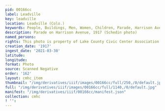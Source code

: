 ```yaml
---
pid: 00166cc
label: Leadville
key: leadville
location: Leadville (Colo.)
keywords: People, Buildings, Men, Women, Children, Parade, Harrison Avenue
description: Parade on Harrison Avenue, 1917 (Schedin photo)
named_persons: 
rights: This photo is property of Lake County Civic Center Association.
creation_date: '1917'
ingest_date: '2021-03-30'
latitude: 
longitude: 
format: Photo
source: Scanned Negative
order: '162'
layout: cmhc_item
thumbnail: "/img/derivatives/iiif/images/00166cc/full/250,/0/default.jpg"
full: "/img/derivatives/iiif/images/00166cc/full/1140,/0/default.jpg"
manifest: "/img/derivatives/iiif/00166cc/manifest.json"
collection: cmhc
! '': 
---
```


